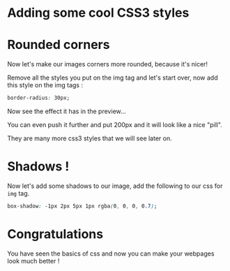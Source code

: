 # Adding some cool CSS3 styles

# Rounded corners

Now let's make our images corners more rounded, because it's nicer!

Remove all the styles you put on the img tag and let's start over, now add this style on the img tags :

```css
border-radius: 30px;
```

Now see the effect it has in the preview...

You can even push it further and put 200px and it will look like a nice "pill".

They are many more css3 styles that we will see later on.

# Shadows !

Now let's add some shadows to our image, add the following to our css for `img` tag.

```css
box-shadow: -1px 2px 5px 1px rgba(0, 0, 0, 0.7); 
```

# Congratulations 

You have seen the basics of css and now you can make your webpages look much better !